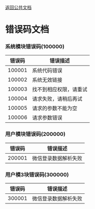 [返回公共文档](/接口文档/1-公共文档.MD)

# 错误码文档


### 系统模块错误码(100000)

错误码|错误描述
--|--
100001|系统代码错误
100002|系统无效链接
100003|找不到相应权限，请重试
100004|请求失败，请稍后再试
100005|请求的参数不能为空
100006|请求参数错误


### 用户模块错误码(200000)

错误码|错误描述
--|--
200001|微信登录数据解析失败


### 用户模3块错误码(300000)

错误码|错误描述
--|--
300001|微信登录数据解析失败


